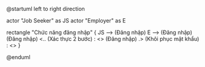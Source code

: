 @startuml
left to right direction

actor "Job Seeker" as JS
actor "Employer" as E

rectangle "Chức năng đăng nhập" {
  JS --> (Đăng nhập)
  E --> (Đăng nhập)
  (Đăng nhập) <.. (Xác thực 2 bước) : <<include>>
  (Đăng nhập) .> (Khôi phục mật khẩu) : <<extends>>
}

@enduml